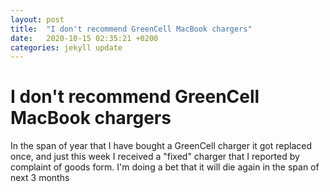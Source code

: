 ```yaml
---
layout: post
title:  "I don't recommend GreenCell MacBook chargers"
date:   2020-10-15 02:35:21 +0200
categories: jekyll update
---
```


# I don't recommend GreenCell MacBook chargers

In the span of year that I have bought a GreenCell charger it got replaced once, and just this week I received a "fixed" charger that I reported by complaint of goods form. I'm doing a bet that it will die again in the span of next 3 months   